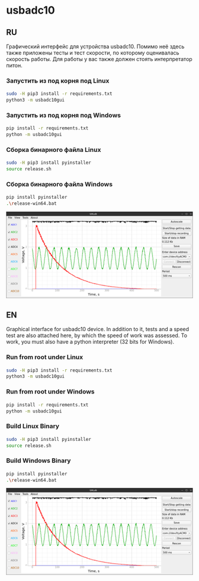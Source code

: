 # usbadc10

## RU

Графический интерфейс для устройства usbadc10.
Помимо неё здесь также приложены тесты и тест скорости, по которому оценивалась скорость работы.
Для работы у вас также должен стоять интерпретатор питон.

### Запустить из под корня под Linux

```bash
sudo -H pip3 install -r requirements.txt
python3 -m usbadc10gui
```

### Запустить из под корня под Windows

```bash
pip install -r requirements.txt
python -m usbadc10gui
```

### Сборка бинарного файла Linux

```bash
sudo -H pip3 install pyinstaller
source release.sh
```

### Сборка бинарного файла Windows

```bash
pip install pyinstaller
.\release-win64.bat
```

![Скриншот совта](screen.png)

## EN

Graphical interface for usbadc10 device.
In addition to it, tests and a speed test are also attached here, by which the speed of work was assessed.
To work, you must also have a python interpreter (32 bits for Windows).

### Run from root under Linux

```bash
sudo -H pip3 install -r requirements.txt
python3 -m usbadc10gui
```

### Run from root under Windows

```bash
pip install -r requirements.txt
python -m usbadc10gui
```

### Build Linux Binary

```bash
sudo -H pip3 install pyinstaller
source release.sh
```

### Build Windows Binary

```bash
pip install pyinstaller
.\release-win64.bat
```

![Owt screenshot](screen.png)
